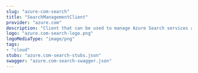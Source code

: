 ```yaml
---
slug: "azure-com-search"
title: "SearchManagementClient"
provider: "azure.com"
description: "Client that can be used to manage Azure Search services and API keys."
logo: "azure.com-search-logo.png"
logoMediaType: "image/png"
tags:
- "cloud"
stubs: "azure.com-search-stubs.json"
swagger: "azure.com-search-swagger.json"
---
```

